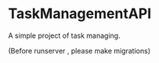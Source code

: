 # TaskManagementAPI
A simple project of task managing.


(Before runserver , please make migrations)
